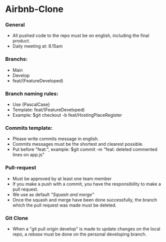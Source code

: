 # Airbnb-Clone

### General 

- All pushed code to the repo must be on english, including the final product. 
- Daily meeting at: 8.15am

### Branchs:

- Main
- Develop
- feat/(FeatureDeveloped) 

### Branch naming rules: 

- Use {PascalCase}
- Template: feat/(FeatureDeveloped) 
- Example: $git checkout -b feat/HostingPlaceRegister 

### Commits template: 

- Please write commits message in english.
- Commits messages must be the shortest and clearest possible.
- Put before "feat:", example: $git commit -m "feat: deleted commented lines on app.js" 

### Pull-request

- Must be approved by at least one team member
- If you make a push with a commit, you have the responsibility to make a pull request.
- We use as default _"Squash and merge"_
- Once the squash and merge have been done successfully, the branch which the pull request was made must be deleted.

### Git Clone

- When a "git pull origin develop" is made to update changes on the local repo, a _rebase_ must be done on the personal developing branch.

